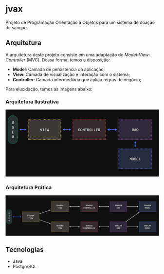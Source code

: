 # jvax
Projeto de Programação Orientação à Objetos para um sistema de doação de sangue.

## Arquitetura

A arquitetura deste projeto consiste em uma adaptação do *Model-View-Controller* (MVC). Dessa forma, temos a disposição:

- **Model**: Camada de persistência da aplicação;
- **View**: Camada de visualização e interação com o sistema;
- **Controller**: Camada intermediária que aplica regras de negócio;

Para elucidação, temos as imagens abaixo:

### Arquitetura Ilustrativa

![Ilustração de Arquitetura](./assets/images/arquitetura.png)

### Arquitetura Prática

![Ilustração de Arquitetura Implementada na Prática](./assets/images/pratica.png)


## Tecnologias

- Java
- PostgreSQL
